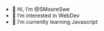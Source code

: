 - 👋 Hi, I’m @SMooreSwe
- 👀 I’m interested in WebDev
- 🌱 I’m currently learning Javascript


<!---
SMooreSwe/SMooreSwe is a ✨ special ✨ repository because its `README.md` (this file) appears on your GitHub profile.
You can click the Preview link to take a look at your changes.
--->
